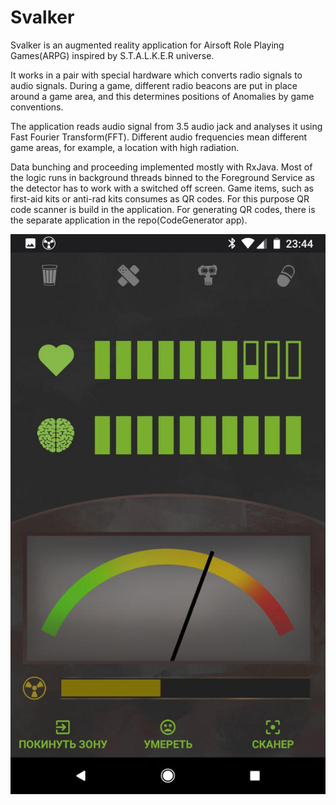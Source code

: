 # Svalker
Svalker is an augmented reality application for Airsoft Role Playing Games(ARPG) inspired by S.T.A.L.K.E.R universe.

It works in a pair with special hardware which converts radio signals to audio signals. During a game, different radio beacons are put in place around a game area, and this determines positions of Anomalies by game conventions.

The application reads audio signal from 3.5 audio jack and analyses it using Fast Fourier Transform(FFT). Different audio frequencies mean different game areas, for example, a location with high radiation.

Data bunching and proceeding implemented mostly with RxJava. Most of the logic runs in background threads binned to the Foreground Service as the detector has to work with a switched off screen. Game items, such as first-aid kits or anti-rad kits consumes as QR codes. For this purpose QR code scanner is build in the application. For generating QR codes, there is the separate application in the repo(CodeGenerator app).

![](static/svalker.jpg)
